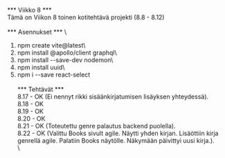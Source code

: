 *** Viikko 8 ***
\
Tämä on Viikon 8 toinen kotitehtävä projekti (8.8 - 8.12)\
\
*** Asennukset ***
\
1. npm create vite@latest\
2. npm install @apollo/client graphql\
3. npm install --save-dev nodemon\
4. npm install uuid\
5. npm i --save react-select\
\
*** Tehtävät ***
\
8.17    - OK (Ei nennyt rikki sisäänkirjatumisen lisäyksen yhteydessä).\
8.18    - OK\
8.19    - OK\
8.20    - OK\
8.21    - OK (Toteutettu genre palautus backend puolella).\
8.22    - OK (Valittu Books sivult agile. Näytti yhden kirjan. Lisäöttiin kirja genrellä agile. Palatiin Books näytölle. Näkymään päivittyi uusi kirja.).\
\
